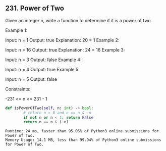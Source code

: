 ## 231. Power of Two

Given an integer n, write a function to determine if it is a power of two.

 

Example 1:

Input: n = 1
Output: true
Explanation: 20 = 1
Example 2:

Input: n = 16
Output: true
Explanation: 24 = 16
Example 3:

Input: n = 3
Output: false
Example 4:

Input: n = 4
Output: true
Example 5:

Input: n = 5
Output: false
 

Constraints:

-231 <= n <= 231 - 1

```python
def isPowerOfTwo(self, n: int) -> bool:
        # return n > 0 and n == n & -n
        if not n or n < 1: return False
        return n == n & (-n)
```

```
Runtime: 24 ms, faster than 95.06% of Python3 online submissions for Power of Two.
Memory Usage: 14.1 MB, less than 99.94% of Python3 online submissions for Power of Two.
```
